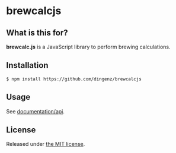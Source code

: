 # brewcalcjs

## What is this for?
**brewcalc.js** is a JavaScript library to perform brewing calculations.

## Installation
```
$ npm install https://github.com/dingenz/brewcalcjs
```

## Usage
See [documentation/api](API.md).

## License
Released under [the MIT license](LICENSE.md).